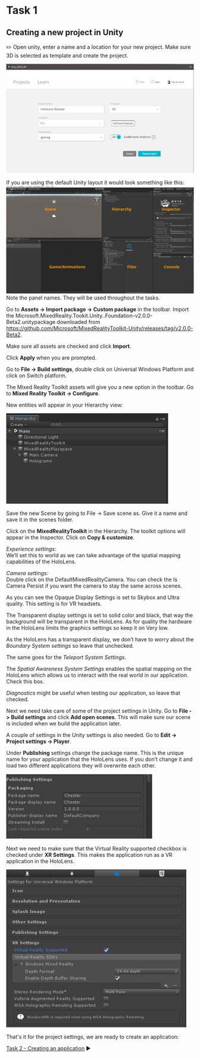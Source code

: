 # Task 1

## Creating a new project in Unity

:pencil2:  Open unity, enter a name and a location for your new project. Make sure 3D is selected as template and create the project.

![Unity setup](Screenshots/unity_setup.png)

If you are using the default Unity layout it would look something like this: 
![Unity layout](Screenshots/unity_overview.png)
Note the panel names. They will be used throughout the tasks. 

Go to **Assets -> Import package -> Custom package** in the toolbar. Import the Microsoft.MixedReality.Tookit.Unity..Foundation-v2.0.0-Beta2.unitypackage downloaded from https://github.com/Microsoft/MixedRealityToolkit-Unity/releases/tag/v2.0.0-Beta2.

Make sure all assets are checked and click **Import**.

Click **Apply** when you are prompted. 

Go to **File -> Build settings**, double click on Universal Windows Platform and click on Switch platform. 

The Mixed Reality Toolkit assets will give you a new option in the toolbar. Go to **Mixed Reality Toolkit -> Configure**. 

New entities will appear in your Hierarchy view: 

![Hierarchy](Screenshots/hierarchy1.jpg)

Save the new Scene by going to File -> Save scene as. Give it a name and save it in the scenes folder. 

Click on the **MixedRealityToolkit** in the Hierarchy. The toolkit options will appear in the Inspector. Click on **Copy & customize**.

*Experience settings:*  
We’ll set this to world as we can take advantage of the spatial mapping capabilities of the HoloLens.

*Camera settings:*  
Double click on the DefaultMixedRealityCamera. You can check the Is Camera Persist if you want the camera to stay the same across scenes. 

As you can see the Opaque Display Settings is set to Skybox and Ultra quality. This setting is for VR headsets.

The Transparent display settings is set to solid color and black, that way the background will be transparent in the HoloLens. As for quality the hardware in the HoloLens limits the graphics settings so keep it on Very low.

As the HoloLens has a transparent display, we don’t have to worry about the *Boundary System settings* so leave that unchecked. 

The same goes for the *Teleport System Settings*. 

The *Spatial Awareness System Settings* enables the spatial mapping on the HoloLens which allows us to interact with the real world in our application. Check this box. 

*Diagnostics* might be useful when testing our application, so leave that checked. 

Next we need take care of some of the project settings in Unity. Go to **File -> Build settings** and click **Add open scenes**. This will make sure our scene is included when we build the application later. 

A couple of settings in the Unity settings is also needed. Go to **Edit -> Project settings -> Player**. 

Under **Publishing** settings change the package name. This is the unique name for your application that the HoloLens uses. If you don’t change it and load two different applications they will overwrite each other. 

![Publish settings](Screenshots/publish_settings.jpg)

Next we need to make sure that the Virtual Reality supported checkbox is checked under **XR Settings**. This makes the application run as a VR application in the HoloLens. 

![XR settings](Screenshots/xr_settings.jpg)

That's it for the project settings, we are ready to create an application: 

[Task 2 - Creating an application](TASK2.md) :arrow_forward:

